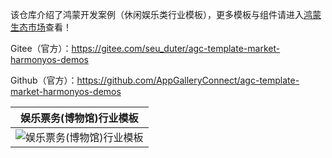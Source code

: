 该仓库介绍了鸿蒙开发案例（休闲娱乐类行业模板），更多模板与组件请进入[鸿蒙生态市场](https://developer.huawei.com/consumer/cn/market/prod-list/4437348dd20f48249540d1b57ef2eff6/categoryL2_202410080002)查看！

Gitee（官方）：https://gitee.com/seu_duter/agc-template-market-harmonyos-demos

Github（官方）：https://github.com/AppGalleryConnect/agc-template-market-harmonyos-demos

| 娱乐票务(博物馆)行业模板 |
|:---:|
| ![娱乐票务(博物馆)行业模板](https://communityfile-drcn.op.hicloud.com/FileServer/getFile/cmtyPrivate/300/034/957/0890086200300034957.20250513195928.68928306940087928013821589843612:20250802195610:2800:4457194471743E3A4216E3ECA9C96796F866DB98E45EE36703ABDFCB092EE70D.png)| 